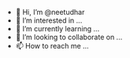 - 👋 Hi, I’m @neetudhar
- 👀 I’m interested in ...
- 🌱 I’m currently learning ...
- 💞️ I’m looking to collaborate on ...
- 📫 How to reach me ...

<!---
neetudhar/neetudhar is a ✨ special ✨ repository because its `README.md` (this file) appears on your GitHub profile.
You can click the Preview link to take a look at your changes.
--->
